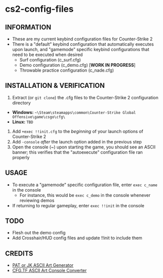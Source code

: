 # cs2-config-files

## INFORMATION
- These are my current keybind configuration files for Counter-Strike 2
- There is a "default" keybind configuration that automatically executes upon launch, and "gamemode" specific keybind configurations that need to be executed when desired
  - Surf configuration (c_surf.cfg)
  - Demo configuration (c_demo.cfg) [**WORK IN PROGRESS**]
  - Throwable practice configuration (c_nade.cfg)

## INSTALLATION & VERIFICATION
1. Extract (or `git clone`) the .cfg files to the Counter-Strike 2 configuration directory
  - **Windows:** `~\Steam\steamapps\common\Counter-Strike Global Offensive\game\csgo\cfg\`
  - **Linux:** `TBD`
1. Add `+exec !!init.cfg` to the *beginning* of your launch options of Counter-Strike 2
1. Add `-console` *after* the launch option added in the previous step
1. Open the console (~) upon starting the game, you should see an ASCII banner; this verifies that the "autoexecute" configuration file ran properly

## USAGE
- To execute a "gamemode" specific configuration file, enter `exec c_name` in the console
  - For instance, this would be `exec c_demo` in the console whenever reviewing demos
- If returning to regular gameplay, enter `exec !!init` in the console

## TODO
- Flesh out the demo config
- Add Crosshair/HUD config files and update !!init to include them

## CREDITS
- [PAT or JK ASCII Art Generator](https://patorjk.com/software/taag/)
- [CFG.TF ASCII Art Console Converter](https://cfg.tf/tools/asci/)
